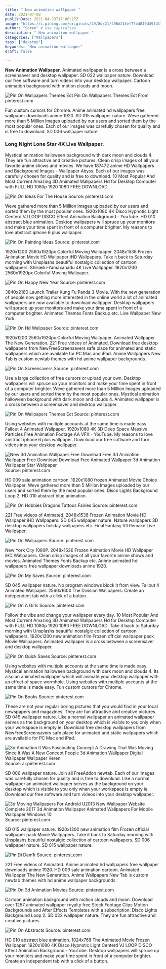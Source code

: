 ```yaml
---
title: " New animation wallpaper "
date: 2021-07-08
publishDate: 2021-04-23T17:06:27Z
image: "https://i.pinimg.com/originals/49/8d/21/498d215ef77bd819d39fd11d641877e0.jpg"
author: "Soren" # use capitalize
description: " New animation wallpaper "
categories: ["Wallpapers"]
tags: ["dekstop"]
keywords: "New animation wallpaper"
draft: false

---
```



**New Animation Wallpaper**. Animated wallpaper is a cross between a screensaver and desktop wallpaper. SD 022 wallpaper nature. Download our free software and turn videos into your desktop wallpaper. Cartoon animation background with motion clouds and moon.

![Pin On Wallpapers Themes Ect](https://i.pinimg.com/originals/b3/8a/d7/b38ad71c3435d99c35f269f1f64621ab.jpg "Pin On Wallpapers Themes Ect")
Pin On Wallpapers Themes Ect From pinterest.com


Fun custom cursors for Chrome. Anime animated hd wallpapers free wallpaper downloads anime 1920. SD 015 wallpaper nature. Weve gathered more than 5 Million Images uploaded by our users and sorted them by the most popular ones. Each of our images was carefully chosen for quality and is free to download. SD 006 wallpaper nature.

### Long Night Lone Star 4K Live Wallpaper.

Mystical animation halloween background with dark moon and clouds 4. They are fun attractive and creative pictures. Clean crisp images of all your favorite anime shows and movies. We have 187472 anime HD Wallpapers and Background Images - Wallpaper Abyss. Each of our images was carefully chosen for quality and is free to download. 10 Most Popular And Most Current Amazing 3D Animated Wallpapers Hd for Desktop Computer with FULL HD 1080p 1920 1080 FREE DOWNLOAD.


![Pin On Ideas For The House](https://i.pinimg.com/736x/1f/12/32/1f12325e264402631bd1b90b32c86f59--moving-wallpapers-desktop-wallpapers.jpg "Pin On Ideas For The House")
Source: pinterest.com

Weve gathered more than 5 Million Images uploaded by our users and sorted them by the most popular ones. 1920x1080 4K Disco Hypnotic Light Centerd VJ LOOP DISCO Effect Animation Background - YouTube. HD 010 abstract blue animation. Desktop wallpapers will spruce up your monitors and make your time spent in front of a computer brighter. My reasons to love abstract iphone 6 plus wallpaper.

![Pin On Painting Ideas](https://i.pinimg.com/originals/cc/63/c2/cc63c20db55fc0bd6b616987c3bdef5a.jpg "Pin On Painting Ideas")
Source: pinterest.com

1920x1200 2560x1920px Colorful Moving Wallpaper. 2048x1536 Frozen Animation Movie HD Wallpaper iHD Wallpapers. Take it back to Saturday morning with Unsplashs beautiful nostalgic collection of cartoon wallpapers. Shikieiki-Yamaxanadu 4K Live Wallpaper. 1920x1200 2560x1920px Colorful Moving Wallpaper.

![Pin On Happy New Year](https://i.pinimg.com/originals/ab/17/10/ab17100cf2b4465b5aaaac6c6625a60c.gif "Pin On Happy New Year")
Source: pinterest.com

3840x2160 Launch Trailer Kung Fu Panda 3 Movie. With the new generation of people now getting more interested in the online world a lot of animated wallpapers are now available to download wallpaper. Desktop wallpapers will spruce up your monitors and make your time spent in front of a computer brighter. Animated Themes Fonts Backup etc. Live Wallpaper New York.

![Pin On Hd Wallpaper](https://i.pinimg.com/originals/2a/7f/4b/2a7f4b772ff103296f49277a1f0e5e2b.jpg "Pin On Hd Wallpaper")
Source: pinterest.com

1920x1200 2560x1920px Colorful Moving Wallpaper. Animated Wallpaper The New Generation. 221 Free videos of Animated. Download free desktop wallpapers from NewFreeScreensavers safe place for animated and static wallpapers which are available for PC Mac and iPad. Anime Wallpapers New Tab is custom newtab themes with hd anime wallpaper backgrounds.

![Pin On Screensavers](https://i.pinimg.com/originals/28/52/34/285234118873bec02dba0548056c7081.gif "Pin On Screensavers")
Source: pinterest.com

Use a large collection of free cursors or upload your own. Desktop wallpapers will spruce up your monitors and make your time spent in front of a computer brighter. Weve gathered more than 5 Million Images uploaded by our users and sorted them by the most popular ones. Mystical animation halloween background with dark moon and clouds 4. Animated wallpaper is a cross between a screensaver and desktop wallpaper.

![Pin On Wallpapers Themes Ect](https://i.pinimg.com/originals/b3/8a/d7/b38ad71c3435d99c35f269f1f64621ab.jpg "Pin On Wallpapers Themes Ect")
Source: pinterest.com

Using websites with multiple accounts at the same time is made easy. Fallout 4 Animated Wallpaper. 1920x1080 4K 3D Deep Space Massive Particles Free Animation Footage AA VFX - YouTube. My reasons to love abstract iphone 6 plus wallpaper. Download our free software and turn videos into your desktop wallpaper.

![New 3d Animation Wallpaper Free Download Free 3d Animation Wallpaper Free Download Download Free Animated Wallpaper 3d Animation Wallpaper Star Wallpaper](https://i.pinimg.com/originals/f3/e1/7b/f3e17b7f479c8a55775a68ca20de05e4.jpg "New 3d Animation Wallpaper Free Download Free 3d Animation Wallpaper Free Download Download Free Animated Wallpaper 3d Animation Wallpaper Star Wallpaper")
Source: pinterest.com

HD 009 sale animation cartoon. 1920x1080 frozen Animated Movie Choice Wallpaper. Weve gathered more than 5 Million Images uploaded by our users and sorted them by the most popular ones. Disco Lights Background Loop 2. HD 010 abstract blue animation.

![Pin On Hobbies Dragons Tattoos Fairies](https://i.pinimg.com/originals/df/71/08/df710872563c235de4545125a58b8747.jpg "Pin On Hobbies Dragons Tattoos Fairies")
Source: pinterest.com

221 Free videos of Animated. 2048x1536 Frozen Animation Movie HD Wallpaper iHD Wallpapers. SD 045 wallpaper nature. Nature wallpapers 3D desktop wallpapers holiday wallpapers etc. Final Fantasy VII Remake Live Wallpaper.

![Pin On Wallpapers](https://i.pinimg.com/originals/b8/d9/e6/b8d9e6eacc8299013d26da3dc0aeddd2.jpg "Pin On Wallpapers")
Source: pinterest.com

New York City 1080P. 2048x1536 Frozen Animation Movie HD Wallpaper iHD Wallpapers. Clean crisp images of all your favorite anime shows and movies. Animated Themes Fonts Backup etc. Anime animated hd wallpapers free wallpaper downloads anime 1920.

![Pin On My Saves](https://i.pinimg.com/originals/2c/2c/d7/2c2cd7e83ddc11748f66a84ff6825426.jpg "Pin On My Saves")
Source: pinterest.com

SD 045 wallpaper nature. No program windows block it from view. Fallout 4 Animated Wallpaper. 2560x1600 The Division Wallpapers. Create an independent tab with a click of a button.

![Pin On A Girls](https://i.pinimg.com/564x/8f/a2/50/8fa250b4cb0d4d543c82d702d045c6d8.jpg "Pin On A Girls")
Source: pinterest.com

Follow the vibe and change your wallpaper every day. 10 Most Popular And Most Current Amazing 3D Animated Wallpapers Hd for Desktop Computer with FULL HD 1080p 1920 1080 FREE DOWNLOAD. Take it back to Saturday morning with Unsplashs beautiful nostalgic collection of cartoon wallpapers. 1920x1200 new animation film Frozen official wallpaper pack Movie Wallpapers. Animated wallpaper is a cross between a screensaver and desktop wallpaper.

![Pin On Quick Saves](https://i.pinimg.com/originals/4e/77/44/4e77449e8165478184968818b9f66134.jpg "Pin On Quick Saves")
Source: pinterest.com

Using websites with multiple accounts at the same time is made easy. Mystical animation halloween background with dark moon and clouds 4. Its also an animated wallpaper which will animate your desktop wallpaper with an effect of space wormhole. Using websites with multiple accounts at the same time is made easy. Fun custom cursors for Chrome.

![Pin On Books](https://i.pinimg.com/originals/b7/77/2e/b7772eba2e8829db5cdc82134d6acf48.jpg "Pin On Books")
Source: pinterest.com

These are not your regular boring pictures that you would find in your local newspapers and magazines. They are fun attractive and creative pictures. SD 045 wallpaper nature. Like a normal wallpaper an animated wallpaper serves as the background on your desktop which is visible to you only when your workspace is empty ie. Download free desktop wallpapers from NewFreeScreensavers safe place for animated and static wallpapers which are available for PC Mac and iPad.

![3d Animation It Was Fascinating Concept A Drawing That Was Moving Since It Was A New Concept People 3d Animation Wallpaper Digital Wallpaper Wallpaper Keren](https://i.pinimg.com/originals/18/08/f1/1808f19ef703cfc0149bf8cdeb6f2de9.jpg "3d Animation It Was Fascinating Concept A Drawing That Was Moving Since It Was A New Concept People 3d Animation Wallpaper Digital Wallpaper Wallpaper Keren")
Source: ar.pinterest.com

SD 006 wallpaper nature. Join all FreeAddon newtab. Each of our images was carefully chosen for quality and is free to download. Like a normal wallpaper an animated wallpaper serves as the background on your desktop which is visible to you only when your workspace is empty ie. Download our free software and turn videos into your desktop wallpaper.

![3d Moving Wallpapers For Android U2013 New Wallpaper Website Complete 2017 3d Animation Wallpaper Animated Wallpapers For Mobile Wallpaper Windows 10](https://i.pinimg.com/originals/a6/ef/df/a6efdf70b0584de11e4a3227de1cfa86.jpg "3d Moving Wallpapers For Android U2013 New Wallpaper Website Complete 2017 3d Animation Wallpaper Animated Wallpapers For Mobile Wallpaper Windows 10")
Source: pinterest.com

SD 015 wallpaper nature. 1920x1200 new animation film Frozen official wallpaper pack Movie Wallpapers. Take it back to Saturday morning with Unsplashs beautiful nostalgic collection of cartoon wallpapers. SD 006 wallpaper nature. SD 015 wallpaper nature.

![Pin Di Dam1r](https://i.pinimg.com/originals/d7/36/37/d73637a27bec547d2acbbc8529490f69.jpg "Pin Di Dam1r")
Source: pinterest.com

221 Free videos of Animated. Anime animated hd wallpapers free wallpaper downloads anime 1920. HD 009 sale animation cartoon. Animated Wallpaper The New Generation. Anime Wallpapers New Tab is custom newtab themes with hd anime wallpaper backgrounds.

![Pin On 3d Animation Movies](https://i.pinimg.com/originals/5b/67/cc/5b67cc2fe64fc390a008ab2d6718243c.jpg "Pin On 3d Animation Movies")
Source: pinterest.com

Cartoon animation background with motion clouds and moon. Download over 1257 animated wallpaper royalty free Stock Footage Clips Motion Backgrounds and After Effects Templates with a subscription. Disco Lights Background Loop 2. SD 022 wallpaper nature. They are fun attractive and creative pictures.

![Pin On Abstracts](https://i.pinimg.com/originals/49/8d/21/498d215ef77bd819d39fd11d641877e0.jpg "Pin On Abstracts")
Source: pinterest.com

HD 010 abstract blue animation. 1024x768 The Animated Movie Frozen Wallpaper. 1920x1080 4K Disco Hypnotic Light Centerd VJ LOOP DISCO Effect Animation Background - YouTube. Desktop wallpapers will spruce up your monitors and make your time spent in front of a computer brighter. Create an independent tab with a click of a button.


